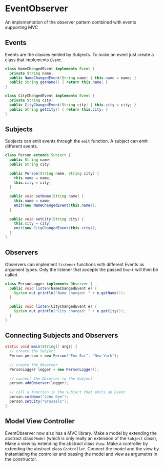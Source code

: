 # EventObserver
An implementation of the observer pattern combined with events supporting MVC

## Events
Events are the classes emited by Subjects. 
To make an event just create a class that implements `Event`.

```java
class NameChangedEvent implements Event {
  private String name;
  public NameChangedEvent(String name) { this.name = name; }
  public String getName() { return this.name; }
}
```

```java
class CityChangedEvent implements Event {
  private String city;
  public CityChangedEvent(String city) { this.city = city; }
  public String getCity() { return this.city; }
}
```

## Subjects
Subjects can emit events through the `emit` function. 
A subject can emit different events.

```java
class Person extends Subject {
  public String name;
  public String city;
  
  public Person(String name, String city) { 
    this.name = name;
    this.city = city;
  }
  
  public void setName(String name) { 
    this.name = name;
    emit(new NameChangedEvent(this.name));
  }
  
  public void setCity(String city) {
    this.city = city;
    emit(new CityChangedEvent(this.city));
  }
}
```

## Observers
Observers can implement `listener` functions with 
different Events as argument types. Only the listener
that accepts the passed `Event` will then be called.

```java
class PersonLogger implements Observer {
  public void listen(NameChangedEvent e) {
    System.out.println("Name changed: " + e.getName());
  }
  
  public void listen(CityChangedEvent e) {
    System.out.println("City changed: " + e.getCity());
  }
}
```

## Connecting Subjects and Observers

```java
static void main(String[] args) {
  // create the Subject
  Person person = new Person("Foo Bar", "New York");
  
  // create the Observer
  PersonLogger logger = new PersonLogger();
  
  // connect the Observer to the Subject
  person.addObserver(logger);
  
  // call a function in the Subject that emits an Event
  person.setName("John Doe");
  person.setCity("Brussels");
}
```

## Model View Controller
EventObserver now also has a MVC library. 
Make a model by extending the abstract class `Model` (which is only really an extension of the `Subject` class),
Make a view by extending the abstract class `View`.
Make a controller by extending the abstract class `Controller`.
Connect the model and the view by instantiating the controller and passing the model and view as argumetns in the constructor.
